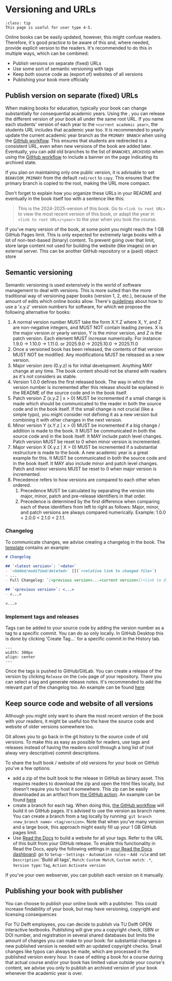 # Versioning and URLs

```{admonition} User types
:class: tip
This page is useful for user type 4-5.
```

Online books can be easily updated, however, this might confuse readers. Therefore, it's good practice to be aware of this and, where needed, provide explicit version to the readers. It's recommended to do this in multiple ways, which can be combined:
- Publish versions on separate (fixed) URLs
- Use some sort of semantic versioning with tags
- Keep both source code as (export of) websites of all versions
- Publishing your book more officially

## Publish version on separate (fixed) URLs
When making books for education, typically your book can change substantially for consequential academic years. Using the [](../external/deploy-book-workflow/README.md), you can release the different version of your book all under the same root URL. If you name each students' version of each year to the `<current academic year>`, the students URL includes that academic year too. It is recommended to yearly update the current academic year branch as the `PRIMARY BRANCH` when using the [GitHub workflow](gh-workflow-settings). This ensures that students are redirected to a consistent URL, even when new versions of the book are added later. Eventually, you can add old branches to the list of `BRANCHES_ARCHIVED` when using the [GitHub workflow](gh-workflow-settings) to include a banner on the page indicating its archived state.

If you plan on maintaining only one public version, it is advisable to set `BEHAVIOR_PRIMARY` from the default `redirect` to `copy`. This ensures that the primary branch is copied to the root, making the URL more compact.

Don't forget to explain how you organize these URLs in your README and eventually in the book itself too with a sentence like this:

> This is the 2024-2025-version of this book. Go to `<link to root URL>` to view the most recent version of this book, or adapt the year in `<link to root URL>/<year>` to the year when you took the course.

If you've many version of the book, at some point you might reach the 1 GB GitHub Pages limit. This is only expected for extremely large books with a lot of non-text-based (binary) content. To prevent going over that limit, store large content not used for building the website (like images) on an external server. This can be another GitHub repository or a (paid) object store

## Semantic versioning
Semantic versioning is used extensively in the world of software management to deal with versions. This is more suited than the more traditional way of versioning paper books (version 1, 2, etc.), because of the amount of edits which online books allow. There's [guidelines](https://semver.org/) about how to use a 'x.y.z' version numbers for software, for which we propose the following alternative for books:

1. A normal version number MUST take the form X.Y.Z where X, Y, and Z are non-negative integers, and MUST NOT contain leading zeroes. X is the major version or yearly version, Y is the minor version, and Z is the patch version. Each element MUST increase numerically. For instance: 1.9.0 -> 1.10.0 -> 1.11.0. or 2025.9.0 -> 2025.10.0 -> 2025.11.0
2. Once a versioned book has been released, the contents of that version MUST NOT be modified. Any modifications MUST be released as a new version.
3. Major version zero (0.y.z) is for initial development. Anything MAY change at any time. The book content should not be shared with readers as it's not considers as stable.
4. Version 1.0.0 defines the first released book. The way in which the version number is incremented after this release should be explained in the README of the source code and in the book itself.
5. Patch version Z (x.y.Z | x > 0) MUST be incremented if a small change is made which should be communicated to the reader in both the source code and in the book itself. If the small change is not crucial (like a simple typo), you might consider not defining it as a new version but combining it with other changes in the next version.
6. Minor version Y (x.Y.z | x > 0) MUST be incremented if a big change / addition is made to the book. It MUST be communicated in both the source code and in the book itself. It MAY include patch level changes. Patch version MUST be reset to 0 when minor version is incremented.
7. Major version X (X.y.z | X > 0) MUST be incremented if a substantial restructure is made to the book. A new academic year is a great example for this. It MUST be communicated in both the source code and in the book itself. It MAY also include minor and patch level changes. Patch and minor versions MUST be reset to 0 when major version is incremented.
8. Precedence refers to how versions are compared to each other when ordered.
   1. Precedence MUST be calculated by separating the version into major, minor, patch and pre-release identifiers in that order.
   2. Precedence is determined by the first difference when comparing each of these identifiers from left to right as follows: Major, minor, and patch versions are always compared numerically. Example: 1.0.0 < 2.0.0 < 2.1.0 < 2.1.1.

### Changelog
To communicate changes, we advise creating a changelog in the book. The [template](https://github.com/TeachBooks/template/blob/main/book/changelog.md) contains an example:

```md
# Changelog

## `<latest version>`: `<date>`
- `<Added/modified/deleted>` [](`<relative link to changed file>`)
- ...
- Full Changelog: `[<previous version>...<current version>](<link to diff as provided by GitHub>)'

## `<previous version>`: <...>
- <...>

<...>
```

### Implement tags and releases
Tags can be added to your source code by adding the version number as a tag to a specific commit. You can do so only locally. In GitHub Desktop this is done by clicking 'Create Tag...` for a specific commit in the History tab.

```{figure} figures/tags.png
---
width: 300px
align: center
---

```

Once the tags is pushed to GitHub/GitLab. You can create a release of the version by clicking `Release` on the `Code` page of your repository. There you can select a tag and generate release notes. It's recommended to add the relevant part of the changelog too. An example can be found [here](https://github.com/CIEM5000-2025/book/releases/tag/v2025.2.0)

## Keep source code and website of all versions
Although you might only want to share the most recent version of the book with your readers, it might be useful too the have the source code and website of older versions somewhere too.

Git allows you to go back in the git history to the source code of old versions. To make this as easy as possible for readers, use tags and releases instead of having the readers scroll through a long list of (not alway very descriptive) commit descriptions.

To share the built book / website of old versions for your book on GitHub you've a few options:
- add a zip of the built book to the release in GitHub as binary asset. This requires readers to download the zip and open the html files locally, but doesn't require you to host it somewhere. This zip can be easily downloaded as an artifact from [the GitHub action](../external/deploy-book-workflow/README.md). An example can be found [here](https://github.com/TUDelft-books/CME4501/releases/tag/v2024.1.0)
- create a branch for each tag. When doing this, [the GitHub workflow](../external/deploy-book-workflow/README.md) will build it on GitHub pages. It's advised to use the version as branch name. You can create a branch from a tag locally by running: `git branch <new_branch name> <tag/version>`. Note that when you've many version and a large book, this approach might easily fill up your 1 GB GitHub pages limit.
- Use [Read the Docs](../features/pull_request_build.md) to build a website for all your tags. Refer to the URL of this built from your GitHub release. To enable this functionality in Read the Docs, apply the following settings in [your Read the Docs dashboard](https://app.readthedocs.org/dashboard/): go to `Setup` - `Settings` - `Automation rules` - `Add rule` and set `Description`: 'Build all tags', `Match`: `Custom Match`, `Custom match`: `.*`, `Version type`: `Tag`, `Action`: `Activate version`

If you've your own webserver, you can publish each version on it manually.

## Publishing your book with publisher
You can choose to publish your online book with a publisher. This could increase findability of your book, but may have versioning, copyright and licensing consequences

For TU Delft employees, you can decide to publish via TU Delft OPEN interactive textbooks. Publishing will give you a copyright check, ISBN or DOI number, and registration in several shared databases but limits the amount of changes you can make to your book: for substantial changes a new published version is needed with an updated copyright checks. Small changes like typos can always be made, which are processed in the published version every hour.
In case of editing a book for a course during that actual course and/or your book has limited value outside your course's content, we advise you only to publish an archived version of your book whenever the academic year is over.